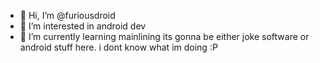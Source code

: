- 👋 Hi, I’m @furiousdroid
- 👀 I’m interested in android dev
- 🌱 I’m currently learning mainlining
its gonna be either joke software or android stuff here.
i dont know what im doing :P
<!---
furiousdroid/furiousdroid is a ✨ special ✨ repository because its `README.md` (this file) appears on your GitHub profile.
You can click the Preview link to take a look at your changes.
--->
